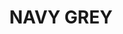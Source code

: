 ---
layout: product
title: "NAVY GREY"
price: "300" 
desc: "Akrilna formulacija za senčenje"
img_path: "/assets/img/A.MIG-0857.webp"
brand: "AMMO"
available: true
special_offer: true
new: false
soon: false
cat: "020000"
subcat: "020100"
subsubcat: "020106"
sifra: "A.MIG-0857"
popular: false
---